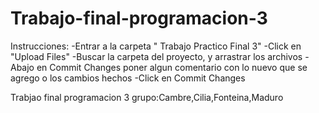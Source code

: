 # Trabajo-final-programacion-3
Instrucciones: 
-Entrar a la carpeta " Trabajo Practico Final 3" 
-Click en "Upload Files" 
-Buscar la carpeta del proyecto, y arrastrar los archivos
-Abajo en Commit Changes poner algun comentario con lo nuevo que se agrego o los cambios hechos
-Click en Commit Changes

Trabjao final programacion 3 grupo:Cambre,Cilia,Fonteina,Maduro
